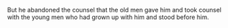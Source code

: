 But he abandoned the counsel that the old men gave him and took counsel with the young men who had grown up with him and stood before him.
